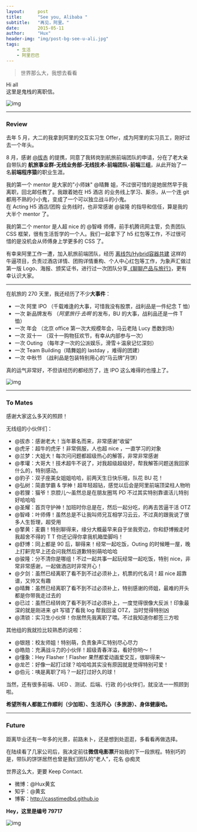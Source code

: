 ```yaml
---
layout:     post
title:      "See you, Alibaba "
subtitle:   "再见，阿里。"
date:       2015-05-11
author:     "Hux"
header-img: "img/post-bg-see-u-ali.jpg"
tags:
    - 生活
    - 阿里巴巴
---
```



> 世界那么大，我想去看看

Hi all  
这里是鬼栈的离职信。

![img](/img/in-post/post-c-u-ali-team.png)


---

### Review

去年 5 月，大二的我拿到阿里的交互实习生 Offer，成为阿里的实习员工，刚好过去一个年头。

8 月，感谢 [@拔赤](http://weibo.com/jayli) 的提携，同意了我转岗到航旅前端团队的申请，分在了老大亲自带队的 **航旅事业群-无线业务部-无线技术-前端团队-前端三组**，从此开始了一名**前端程序猿**的职业生涯。

我的第一个 mentor 是大家的"小师妹" @晴舞 姐，不过很可惜的是她居然早于我离职，回北邮任教了。我跟着她在 H5 酒店 的业务线上学习、厮杀，从一个连 git 都用不熟的小小鬼，变成了一个可以独立战斗的小鬼。  
在 Acting H5 酒店/团购 业务线时，也非常感谢 @骏隆 的指导和信任，算是我的大半个 mentor 了。

我的第二个 mentor 是人超 nice 的 @智峰 师傅，前手机腾讯网主管，负责团队 CSS 框架，很有生活哲学的一个人。我们一起拿下了 h5 红包等工作，不过很可惜的是没机会从师傅身上学更多的 CSS 了。


有幸来阿里工作一遭，加入航旅前端团队，经历 [离线包/Hybrid容器共建](https://www.zhihu.com/question/31316032/answer/75236718) 这样的牛逼项目，负责过酒店详情、团购详情重构、个人中心红包等工作，为象声汇做过第一版 Logo、海报、颁奖证书，进行过一次团队分享[《聊聊产品与旅行》](http://huxpro.coding.me/2015/06/15/alitrip-strategy/)，更有幸认识大家。

---

在航旅的 270 天里，我还经历了不少**大事件**：

* 一次 阿里 IPO （千载难逢的大事，可惜我没有股票，战利品是一件纪念 T 恤）
* 一次 新品牌发布 （*阿里旅行·去啊* 的发布，BU 的大事，战利品还是一件 T 恤）
* 一次 年会 （北京 office 第一次大规模年会，马云老陆 Lucy 悉数到场）
* 一次 双十一 （双十一购物狂欢节，有幸从内部参与一次）
* 一次 Outing （每年才一次的公派娱乐，滑雪＋温泉记忆深刻）
* 一次 Team Building（晴舞姐的 lastday ，难得的团建）
* 一次 中秋节 （战利品是包装特别用心的“马云牌”月饼）


真的运气非常好，不但该经历的都经历了，连 IPO 这么难得的也撞上了。

![img](/img/in-post/post-c-u-ali-memo.jpg)

---

### To Mates

感谢大家这么多天的照顾！  

无线组的小伙伴们：

* @拔赤：感谢老大！当年慕名而来，非常感谢“收留”
* @虎牙：超牛的虎牙！非常佩服，人也超 nice ，一直学习的对象
* @兰梦：大姐大！每次问问题都超级热心的解答，非常非常感谢
* @孝瓘：大哥大！技术超牛不说了，对我超级超级好，帮我解答问题送我回家什么的，特别感动。
* @豹子：双子座美女姐姐哈哈，前两天生日快乐哦，队花 BU 花！
* @弘树：简直学霸 & 学神！超年轻超钻，感觉以后会是阿里前端顶梁柱人物哟
* @若狸：猫爷！京腔儿～虽然总是在朋友圈骂 PD 不过其实特别靠谱活儿特别好哈哈哈
* @圣耀：首页守护神！加班时你总是在，然后一起分吃，的再去苦逼干活 OTZ
* @智峰：叶师傅！虽然总是不让我叫师兄互相学习云云，不过真的跟我说了很多人生哲理，超受用
* @擎黄：麦霸！特别聊得来，缘分大概最早来自于坐我旁边，你和舒博搬走时我超舍不得的 T T 你还记得你拿我机箱垫脚吗！
* @舒博：同上都是 90 后，聊得来！经常一起吃饭，Outing 的时候睡一屋，晚上打鼾完早上还会问我然后道歉特别萌哈哈哈
* @骏隆：分不清你是哪组！不过一起共事一起玩经常一起吃饭，特别 nice，非常非常感谢，一起做酒店时非常开心！
* @夕剑：虽然已经离职了看不到不过必须补上，机票的代名词！超 nice 超靠谱，又帅又有趣
* @晴舞：虽然已经离职了看不到不过必须补上，特别感谢的师姐，最难的开头都是你带我走过去的
* @已过：虽然已经转岗了看不到不过必须补上，一度觉得很像大反派！印象最深的就是刚进来 git 写错了看我 log 帮我回滚 OTZ，当时觉得特别凶
* @清锁：实习生小伙伴！你居然先我离职了喂。不过我知道你都签三方啦

其他组的我就捡比较熟悉的说啦：

* @银翘：校友师姐！特别萌，负责象声汇特别尽心尽力
* @皓勋：充满战斗力的小伙伴！超级青春洋溢，看好你哟～！
* @懂象：Hey Flasher！Flasher 果然都爱动画爱交互，很聊得来～
* @龙芒：好像一起打过球？哈哈哈其实没有原因就是觉得特别可爱！
* @伯元：咦是离职了吗？一起打过好久的球！

当然，还有很多前端、UED 、测试、后端、行政 的小伙伴们，就没法一一照顾到啦。

**希望所有人都能工作顺利（少加班）、生活开心（多旅游）、身体健康哈。**

---

### Future

距离毕业还有一年多的光景，前路未卜，还是想到处逛逛，多看看再做选择。

在陆续看了几家公司后，我决定前往**微信电影票**开始我的下一段旅程。特别巧的是，带队的饼饼居然也曾是我们团队的“老人”，花名 @痴灵 

世界这么大，更要 Keep Contact. 

* 微博：@Hux黄玄
* 知乎：@黄玄
* 博客：<http://casstimedbd.github.io>

 
**Hey，这里是编号 79717**
 
![img](/img/in-post/post-c-u-ali-079717.png)